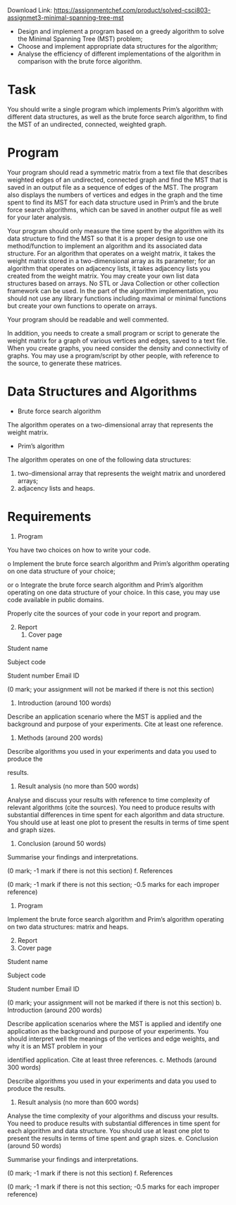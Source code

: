 Download Link: https://assignmentchef.com/product/solved-csci803-assignmet3-minimal-spanning-tree-mst
<br>
<ul>

 <li>Design and implement a program based on a greedy algorithm to solve the Minimal Spanning Tree (MST) problem;</li>

 <li>Choose and implement appropriate data structures for the algorithm;</li>

 <li>Analyse the efficiency of different implementations of the algorithm in comparison with the brute force algorithm.</li>

</ul>




<h1>Task</h1>

You should write a single program which implements Prim’s algorithm with different data structures, as well as the brute force search algorithm, to find the MST of an undirected, connected, weighted graph.




<h1>Program</h1>

Your program should read a symmetric matrix from a text file that describes weighted edges of an undirected, connected graph and find the MST that is saved in an output file as a sequence of edges of the MST. The program also displays the numbers of vertices and edges in the graph and the time spent to find its MST for each data structure used in Prim’s and the brute force search algorithms, which can be saved in another output file as well for your later analysis.

Your program should only measure the time spent by the algorithm with its data structure to find the MST so that it is a proper design to use one method/function to implement an algorithm and its associated data structure. For an algorithm that operates on a weight matrix, it takes the weight matrix stored in a two-dimensional array as its parameter; for an algorithm that operates on adjacency lists, it takes adjacency lists you created from the weight matrix.  You may create your own list data structures based on arrays. No STL or Java Collection or other collection framework can be used. In the part of the algorithm implementation, you should not use any library functions including maximal or minimal functions but create your own functions to operate on arrays.

Your program should be readable and well commented.

In addition, you needs to create a small program or script to generate the weight matrix for a graph of various vertices and edges, saved to a text file. When you create graphs, you need consider the density and connectivity of graphs. You may use a program/script by other people, with reference to the source, to generate these matrices.

<h1>Data Structures and Algorithms</h1>

<ul>

 <li>Brute force search algorithm</li>

</ul>

The algorithm operates on a two-dimensional array that represents the weight matrix.




<ul>

 <li>Prim’s algorithm</li>

</ul>

The algorithm operates on one of the following data structures:

<ol>

 <li>two-dimensional array that represents the weight matrix and unordered arrays;</li>

 <li>adjacency lists and heaps.</li>

</ol>




<h1>Requirements</h1>

<ol>

 <li>Program</li>

</ol>

You have two choices on how to write your code.

o Implement the brute force search algorithm and Prim’s algorithm operating on one data structure of your choice;

or  o Integrate the brute force search algorithm and Prim’s algorithm operating on one data structure of your choice. In this case, you may use code available in public domains.

Properly cite the sources of your code in your report and program.




<ol start="2">

 <li>Report

  <ol>

   <li>Cover page</li>

  </ol></li>

</ol>

Student name

Subject code

Student number Email ID

(0 mark; your assignment will not be marked if there is not this section)

<ol>

 <li>Introduction (around 100 words)</li>

</ol>

Describe an application scenario where the MST is applied and the background and purpose of your experiments.  Cite at least one reference.




<ol>

 <li>Methods (around 200 words)</li>

</ol>

Describe algorithms you used in your experiments and data you used to produce the

results.

<ol>

 <li>Result analysis (no more than 500 words)</li>

</ol>

Analyse and discuss your results with reference to time complexity of relevant algorithms (cite the sources). You need to produce results with substantial differences in time spent for each algorithm and data structure. You should use at least one plot to present the results in terms of time spent and graph sizes.

<ol>

 <li>Conclusion (around 50 words)</li>

</ol>

Summarise your findings and interpretations.

(0 mark; -1 mark if there is not this section) f. References

(0 mark; -1 mark if there is not this section; -0.5 marks for each improper reference)




<ol>

 <li>Program</li>

</ol>

Implement the brute force search algorithm and Prim’s algorithm operating on two data structures: matrix and heaps.

<ol start="2">

 <li>Report</li>

 <li>Cover page</li>

</ol>

Student name

Subject code

Student number Email ID

(0 mark; your assignment will not be marked if there is not this section) b. Introduction  (around 200 words)

Describe application scenarios where the MST is applied and identify one application as the background and purpose of your experiments. You should interpret well the meanings of the vertices and edge weights, and why it is an MST problem in your

identified application.  Cite at least three references.                                         c. Methods (around 300 words)

Describe algorithms you used in your experiments and data you used to produce the results.

<ol>

 <li>Result analysis (no more than 600 words)</li>

</ol>

Analyse the time complexity of your algorithms and discuss your results. You need to produce results with substantial differences in time spent for each algorithm and data structure. You should use at least one plot to present the results in terms of time spent and graph sizes.                                                                                         e. Conclusion (around 50 words)

Summarise your findings and interpretations.

(0 mark; -1 mark if there is not this section) f. References

(0 mark; -1 mark if there is not this section; -0.5 marks for each improper reference)


